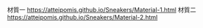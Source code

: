 材質一
https://atteipomis.github.io/Sneakers/Material-1.html
材質二
https://atteipomis.github.io/Sneakers/Material-2.html
